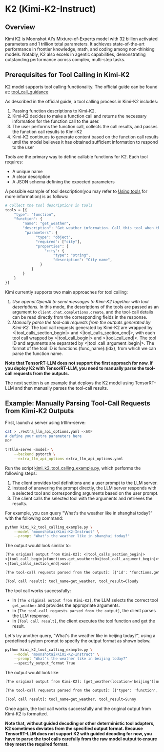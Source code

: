 # K2 (Kimi-K2-Instruct)

## Overview

Kimi K2 is Moonshot AI's Mixture-of-Experts model with 32 billion activated parameters and 1 trillion total parameters. It achieves state-of-the-art performance in frontier knowledge, math, and coding among non-thinking models. Notably, K2 also excels in agentic capabilities, demonstrating outstanding performance across complex, multi-step tasks.

## Prerequisites for Tool Calling in Kimi-K2

K2 model supports tool calling functionality. The official guide can be found at: [tool_call_guidance](https://huggingface.co/moonshotai/Kimi-K2-Instruct/blob/main/docs/tool_call_guidance.md)

As described in the official guide, a tool calling process in Kimi-K2 includes:
1. Passing function descriptions to Kimi-K2.
2. Kimi-K2 decides to make a function call and returns the necessary information for the function call to the user.
3. The user performs the function call, collects the call results, and passes the function call results to Kimi-K2
4. Kimi-K2 continues to generate content based on the function call results until the model believes it has obtained sufficient information to respond to the user

Tools are the primary way to define callable functions for K2. Each tool requires:
- A unique name
- A clear description
- A JSON schema defining the expected parameters

A possible example of tool description(you may refer to [Using tools](https://huggingface.co/docs/hugs/guides/function-calling) for more information) is as follows:
```python
# Collect the tool descriptions in tools
tools = [{
    "type": "function",
    "function": {
        "name": "get_weather",
        "description": "Get weather information. Call this tool when the user needs to get weather information",
         "parameters": {
              "type": "object",
              "required": ["city"],
              "properties": {
                  "city": {
                      "type": "string",
                      "description": "City name",
                }
            }
        }
    }
}]
```

Kimi currently supports two main approaches for tool calling:
1. *Use openai.OpenAI to send messages to Kimi-K2 together with tool descriptions.*
In this mode, the descriptions of the tools are passed as an argument to `client.chat.completions.create`, and the tool-call details can be read directly from the corresponding fields in the response.
2. *Manually parse the tool-call requests from the outputs generated by Kimi-K2.*
The tool call requests generated by Kimi-K2 are wrapped by <|tool_calls_section_begin|> and <|tool_calls_section_end|>, with each tool call wrapped by <|tool_call_begin|> and <|tool_call_end|>. The tool ID and arguments are separated by <|tool_call_argument_begin|>. The format of the tool ID is functions.{func_name}:{idx}, from which we can parse the function name.

**Note that TensorRT-LLM does not support the first approach for now. If you deploy K2 with TensorRT-LLM, you need to manually parse the tool-call requests from the outputs.**

The next section is an example that deploys the K2 model using TensorRT-LLM and then manually parses the tool-call results.

## Example: Manually Parsing Tool-Call Requests from Kimi-K2 Outputs

First, launch a server using trtllm-serve:

```bash
cat > ./extra_llm_api_options.yaml <<EOF
# define your extra parameters here
EOF

trtllm-serve <model> \
    --backend pytorch \
    --extra_llm_api_options extra_llm_api_options.yaml
```

Run the script [kimi_k2_tool_calling_example.py](./kimi_k2_tool_calling_example.py), which performs the following steps:

1. The client provides tool definitions and a user prompt to the LLM server.
2. Instead of answering the prompt directly, the LLM server responds with a selected tool and corresponding arguments based on the user prompt.
3. The client calls the selected tool with the arguments and retrieves the results.

For example, you can query "What's the weather like in shanghai today?" with the following command:

```bash
python kimi_k2_tool_calling_example.py \
    --model "moonshotai/Kimi-K2-Instruct" \
    --prompt "What's the weather like in shanghai today?"
```

The output would look similar to:

```txt
[The original output from Kimi-K2]: <|tool_calls_section_begin|>
<|tool_call_begin|>functions.get_weather:0<|tool_call_argument_begin|>{"location": "shanghai"}<|tool_call_end|>
<|tool_calls_section_end|>user

[The tool-call requests parsed from the output]: [{'id': 'functions.get_weather:0', 'type': 'function', 'function': {'name': 'get_weather', 'arguments': '{"location": "shanghai"}'}}]

[Tool call result]: tool_name=get_weather, tool_result=Cloudy
```

The tool call works successfully:
- In `[The original output from Kimi-K2]`, the LLM selects the correct tool `get_weather` and provides the appropriate arguments.
- In `[The tool-call requests parsed from the output]`, the client parses the LLM response.
- In `[Tool call result]`, the client executes the tool function and get the result.

Let's try another query, "What's the weather like in beijing today?", using a predefined system prompt to specify the output format as shown below.

```bash
python kimi_k2_tool_calling_example.py \
    --model "moonshotai/Kimi-K2-Instruct" \
    --prompt "What's the weather like in beijing today?"
    --specify_output_format True
```

The output would look like:

```txt
[The original output from Kimi-K2]: [get_weather(location='beijing')]user

[The tool-call requests parsed from the output]: [{'type': 'function', 'function': {'name': 'get_weather', 'arguments': {'location': 'beijing'}}}]

[Tool call result]: tool_name=get_weather, tool_result=Sunny
```
Once again, the tool call works successfully and the original output from Kimi-K2 is formatted.

**Note that, without guided decoding or other deterministic tool adapters, K2 sometimes deviates from the specified output format. Because TensorRT-LLM does not support K2 with guided decoding for now, you have to parse the tool calls carefully from the raw model output to ensure they meet the required format.**
